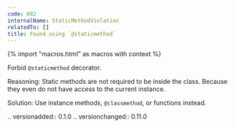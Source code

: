 ```yaml
---
code: 602
internalName: StaticMethodViolation
relatedTo: []
title: Found using `@staticmethod`
---
```


{% import "macros.html" as macros with context %}

Forbid `@staticmethod` decorator.

Reasoning: Static methods are not required to be inside the class.
Because they even do not have access to the current instance.

Solution: Use instance methods, `@classmethod`, or functions instead.

.. versionadded:: 0.1.0 .. versionchanged:: 0.11.0